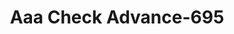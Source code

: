 ---
f_zip-code: 63383
f_state-code: MO
title: Aaa Check Advance-695
f_phone: 636-456-9088
f_city-only: Warrenton
f_address: 1335 Ne Service Rd Warrenton
f_location-unique-id: '695'
slug: aaa-check-advance-695
updated-on: '2024-05-30T13:46:58.046Z'
created-on: '2024-05-30T13:36:59.803Z'
published-on: '2024-05-30T13:54:32.469Z'
f_city-state: cms/city/warrenton-mo.md
f_company: cms/company/aaa-check-advance.md
f_state: cms/state/missouri.md
layout: '[payday-loan].html'
tags: payday-loan
---